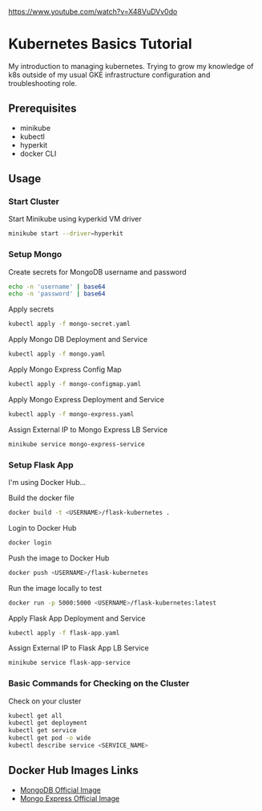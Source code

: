 https://www.youtube.com/watch?v=X48VuDVv0do

# Kubernetes Basics Tutorial

My introduction to managing kubernetes.
Trying to grow my knowledge of k8s outside of my usual GKE infrastructure configuration and troubleshooting role.

## Prerequisites
- minikube
- kubectl
- hyperkit
- docker CLI

## Usage

### Start Cluster

Start Minikube using kyperkid VM driver
```bash
minikube start --driver=hyperkit
```

### Setup Mongo

Create secrets for MongoDB username and password
```bash
echo -n 'username' | base64
echo -n 'password' | base64
```

Apply secrets
```bash
kubectl apply -f mongo-secret.yaml
```

Apply Mongo DB Deployment and Service
```bash
kubectl apply -f mongo.yaml
```

Apply Mongo Express Config Map
```bash
kubectl apply -f mongo-configmap.yaml
```

Apply Mongo Express Deployment and Service
```bash
kubectl apply -f mongo-express.yaml
```

Assign External IP to Mongo Express LB Service
```bash
minikube service mongo-express-service
```


### Setup Flask App

I'm using Docker Hub...

Build the docker file
```bash
docker build -t <USERNAME>/flask-kubernetes .
```

Login to Docker Hub
```bash
docker login
```

Push the image to Docker Hub
```bash
docker push <USERNAME>/flask-kubernetes
```

Run the image locally to test
```bash
docker run -p 5000:5000 <USERNAME>/flask-kubernetes:latest
```

Apply Flask App Deployment and Service
```bash
kubectl apply -f flask-app.yaml
```

Assign External IP to Flask App LB Service
```bash
minikube service flask-app-service
```

### Basic Commands for Checking on the Cluster
Check on your cluster
```bash
kubectl get all
kubectl get deployment
kubectl get service
kubectl get pod -o wide
kubectl describe service <SERVICE_NAME>
```


## Docker Hub Images Links
- [MongoDB Official Image](https://hub.docker.com/_/mongo)
- [Mongo Express Official Image](https://hub.docker.com/_/mongo-express)














